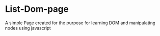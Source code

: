 # List-Dom-page
A simple Page created for the purpose for learning DOM and manipulating nodes using javascript
